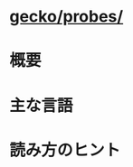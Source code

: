 # [gecko/probes/](http://mxr.mozilla.org/mozilla-b2g28_v1_3/source/probes/)

# 概要

# 主な言語

# 読み方のヒント
